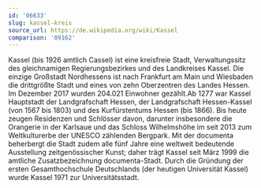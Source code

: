 ```yaml
---
id: '06633'
slug: kassel-kreis
source_url: https://de.wikipedia.org/wiki/Kassel
comparison: '09162'
---
```


Kassel (bis 1926 amtlich Cassel) ist eine kreisfreie Stadt, Verwaltungssitz des gleichnamigen Regierungsbezirkes und des Landkreises Kassel. Die einzige Großstadt Nordhessens ist nach Frankfurt am Main und Wiesbaden die drittgrößte Stadt und eines von zehn Oberzentren des Landes Hessen. Im Dezember 2017 wurden 204.021 Einwohner gezählt.Ab 1277 war Kassel Hauptstadt der Landgrafschaft Hessen, der Landgrafschaft Hessen-Kassel (von 1567 bis 1803) und des Kurfürstentums Hessen (bis 1866). Bis heute zeugen Residenzen und Schlösser davon, darunter insbesondere die Orangerie in der Karlsaue und das Schloss Wilhelmshöhe im seit 2013 zum Weltkulturerbe der UNESCO zählenden Bergpark. Mit der documenta beherbergt die Stadt zudem alle fünf Jahre eine weltweit bedeutende Ausstellung zeitgenössischer Kunst; daher trägt Kassel seit März 1999 die amtliche Zusatzbezeichnung documenta-Stadt. Durch die Gründung der ersten Gesamthochschule Deutschlands (der heutigen Universität Kassel) wurde Kassel 1971 zur Universitätsstadt.
